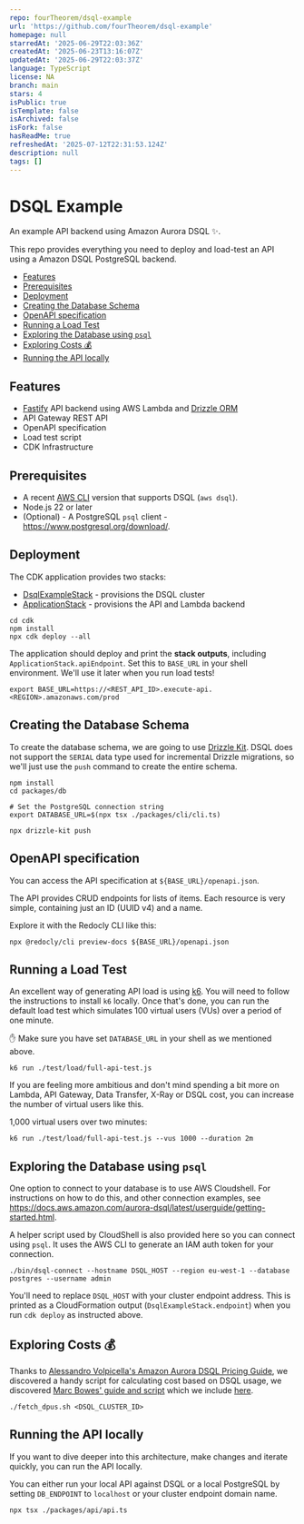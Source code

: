```yaml
---
repo: fourTheorem/dsql-example
url: 'https://github.com/fourTheorem/dsql-example'
homepage: null
starredAt: '2025-06-29T22:03:36Z'
createdAt: '2025-06-23T13:16:07Z'
updatedAt: '2025-06-29T22:03:37Z'
language: TypeScript
license: NA
branch: main
stars: 4
isPublic: true
isTemplate: false
isArchived: false
isFork: false
hasReadMe: true
refreshedAt: '2025-07-12T22:31:53.124Z'
description: null
tags: []
---
```


# DSQL Example

An example API backend using Amazon Aurora DSQL ✨.

This repo provides everything you need to deploy and load-test an API using a Amazon DSQL PostgreSQL backend.

<!-- toc -->

- [Features](#features)
- [Prerequisites](#prerequisites)
- [Deployment](#deployment)
- [Creating the Database Schema](#creating-the-database-schema)
- [OpenAPI specification](#openapi-specification)
- [Running a Load Test](#running-a-load-test)
- [Exploring the Database using `psql`](#exploring-the-database-using-psql)
- [Exploring Costs 💰](#exploring-costs-%F0%9F%92%B0)
- [Running the API locally](#running-the-api-locally)

<!-- tocstop -->

## Features

- [Fastify](https://fastify.dev/) API backend using AWS Lambda and [Drizzle ORM](https://drizzle.team)
- API Gateway REST API
- OpenAPI specification
- Load test script
- CDK Infrastructure

## Prerequisites

- A recent [AWS CLI](https://docs.aws.amazon.com/cli/latest/userguide/getting-started-install.html) version that supports DSQL (`aws dsql`).
- Node.js 22 or later
- (Optional) - A PostgreSQL `psql` client - https://www.postgresql.org/download/.

## Deployment

The CDK application provides two stacks:

- [DsqlExampleStack](./cdk/stacks/dsql-example-stack.ts) - provisions the DSQL cluster
- [ApplicationStack](./cdk/stacks/application-stack.ts) - provisions the API and Lambda backend

```shell
cd cdk
npm install
npx cdk deploy --all
```

The application should deploy and print the **stack outputs**, including `ApplicationStack.apiEndpoint`.
Set this to `BASE_URL` in your shell environment. We'll use it later when you run load tests!

```shell
export BASE_URL=https://<REST_API_ID>.execute-api.<REGION>.amazonaws.com/prod
```

## Creating the Database Schema

To create the database schema, we are going to use [Drizzle Kit](https://orm.drizzle.team/docs/kit-overview).
DSQL does not support the `SERIAL` data type used for incremental Drizzle migrations, so we'll just use the `push` command to create the entire schema.

```shell
npm install
cd packages/db

# Set the PostgreSQL connection string
export DATABASE_URL=$(npx tsx ./packages/cli/cli.ts)

npx drizzle-kit push
```

## OpenAPI specification

You can access the API specification at `${BASE_URL}/openapi.json`.

The API provides CRUD endpoints for lists of items.
Each resource is very simple, containing just an ID (UUID v4) and a name.

Explore it with the Redocly CLI like this:

```shell
npx @redocly/cli preview-docs ${BASE_URL}/openapi.json
```

## Running a Load Test

An excellent way of generating API load is using [k6](https://k6.io/).
You will need to follow the instructions to install `k6` locally.
Once that's done, you can run the default load test which simulates 100 virtual users (VUs) over a period of one minute.

✋ Make sure you have set `DATABASE_URL` in your shell as we mentioned above.

```shell
k6 run ./test/load/full-api-test.js
```


If you are feeling more ambitious and don't mind spending a bit more on Lambda, API Gateway, Data Transfer, X-Ray or DSQL cost, you can increase the number of virtual users like this.

1,000 virtual users over two minutes:
```shell
k6 run ./test/load/full-api-test.js --vus 1000 --duration 2m
```

## Exploring the Database using `psql`

One option to connect to your database is to use AWS Cloudshell. For instructions on how to do this, and other connection examples, see https://docs.aws.amazon.com/aurora-dsql/latest/userguide/getting-started.html.

A helper script used by CloudShell is also provided here so you can connect using `psql`. It uses the AWS CLI to generate an IAM auth token for your connection.

```shell
./bin/dsql-connect --hostname DSQL_HOST --region eu-west-1 --database postgres --username admin
```
You'll need to replace `DSQL_HOST` with your cluster endpoint address. This is printed as a CloudFormation output (`DsqlExampleStack.endpoint`) when you run `cdk deploy` as instructed above.

## Exploring Costs 💰

Thanks to [Alessandro Volpicella's Amazon Aurora DSQL Pricing Guide](https://awsfundamentals.com/blog/amazon-dsql-pricing-guide), we discovered a handy script for
calculating cost based on DSQL usage, we discovered [Marc Bowes' guide and script](https://marc-bowes.com/dsql-how-to-spend-a-dollar.html) which we include [here](./fetch_dpus.sh).

```shell
./fetch_dpus.sh <DSQL_CLUSTER_ID>
```

## Running the API locally

If you want to dive deeper into this architecture, make changes and iterate quickly, you can run the API locally.

You can either run your local API against DSQL or a local PostgreSQL
by setting `DB_ENDPOINT` to `localhost` or your cluster endpoint domain name.

```sh
npx tsx ./packages/api/api.ts
```
